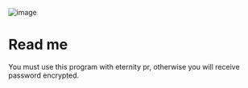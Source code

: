 ![image](https://github.com/Bt08s/GTSt4ler/assets/68190921/72109ac3-1012-4792-8057-0b77f4b26659)

# Read me
You must use this program with eternity pr, otherwise you will receive password encrypted.
